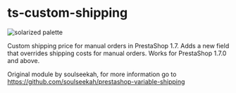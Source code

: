 ts-custom-shipping
============================

![solarized palette](https://github.com/Barbwire/ts-custom-shipping/raw/master/screenshot.png)

Custom shipping price for manual orders in PrestaShop 1.7. Adds a new field that overrides shipping costs for manual orders. Works for PrestaShop 1.7.0 and above.

Original module by soulseekah, for more information go to https://github.com/soulseekah/prestashop-variable-shipping

